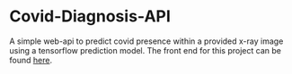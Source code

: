 # Covid-Diagnosis-API
A simple web-api to predict covid presence within a provided x-ray image using a tensorflow prediction model.
The front end for this project can be found [here](https://github.com/craftycodie/ICDT).
